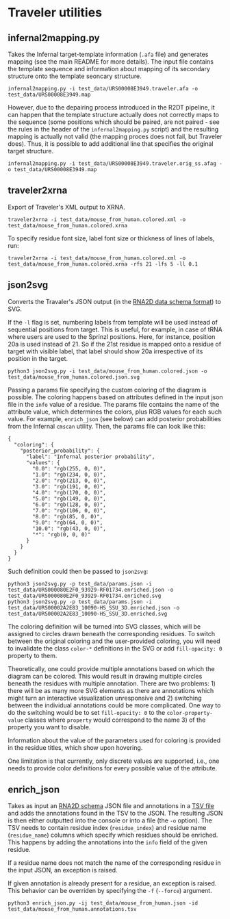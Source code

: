 # Traveler utilities

## infernal2mapping.py

Takes the Infernal target-template information (`.afa` file) and generates mapping (see the main README for more details).
The input file contains the template sequence and information about mapping of its secondary structure onto the template
seoncary structure.

```
infernal2mapping.py -i test_data/URS00008E3949.traveler.afa -o test_data/URS00008E3949.map
```

However, due to the depairing process introduced in the R2DT pipeline, it can happen that the template structure
actually does not correctly maps to the sequence (some positions which should be paired, are not paired - see the rules
in the header of the `infernal2mapping.py` script) and the resulting mapping is actually not valid (the mapping proces
does not fail, but Traveler does). Thus, it is possible to add additional line that specifies
the original target structure.

```
infernal2mapping.py -i test_data/URS00008E3949.traveler.orig_ss.afag -o test_data/URS00008E3949.map
```

## traveler2xrna

Export of Traveler's XML output to XRNA.

```
traveler2xrna -i test_data/mouse_from_human.colored.xml -o test_data/mouse_from_human.colored.xrna
```

To specify residue font size, label font size or thickness of lines of labels, run:

```
traveler2xrna -i test_data/mouse_from_human.colored.xml -o test_data/mouse_from_human.colored.xrna -rfs 21 -lfs 5 -ll 0.1
```

## json2svg

Converts the Travaler's JSON output (in the [RNA2D data schema format](https://github.com/LDWLab/RNA2D-data-schema/))
to SVG.

If the `-l` flag is set, numbering labels from template will be used instead of sequential positions from target. This
is useful, for example, in case of tRNA where users are used to the Sprinzl positions. Here, for instance, position 20a is
used instead of 21. So if the 21st residue is mapped onto a residue of target with visible label, that label should show 20a 
irrespective of its position in the target.

``
python3 json2svg.py -i test_data/mouse_from_human.colored.json -o test_data/mouse_from_human.colored.json.svg
``

Passing a params file specifying the custom coloring of the diagram is possible. The coloring happens based on attributes
defined in the input json file in the `info` value of a residue. The params file contains the name of the attribute 
value, which determines the colors, plus RGB values for each such value. For example, ``enrich_json`` (see below) can add posterior 
probabilities from the Infernal `cmscan` utility. Then, the params file can look like this:


```
{
  "coloring": {
    "posterior_probability": {
      "label": "Infernal posterior probability",
      "values": {        
        "0.0": "rgb(255, 0, 0)",
        "1.0": "rgb(234, 0, 0)",
        "2.0": "rgb(213, 0, 0)",
        "3.0": "rgb(191, 0, 0)",
        "4.0": "rgb(170, 0, 0)",
        "5.0": "rgb(149, 0, 0)",
        "6.0": "rgb(128, 0, 0)",
        "7.0": "rgb(106, 0, 0)",
        "8.0": "rgb(85, 0, 0)",
        "9.0": "rgb(64, 0, 0)",
        "10.0": "rgb(43, 0, 0)",
        "*": "rgb(0, 0, 0)"
      }
    }
  }
}
```

Such definition could then be passed to `json2svg`:

```
python3 json2svg.py -p test_data/params.json -i test_data/URS000080E2F0_93929-RF01734.enriched.json -o test_data/URS000080E2F0_93929-RF01734.enriched.svg
python3 json2svg.py -p test_data/params.json -i test_data/URS00002A2E83_10090-HS_SSU_3D.enriched.json -o test_data/URS00002A2E83_10090-HS_SSU_3D.enriched.svg
```
The coloring definition will be turned into SVG classes, which will be assigned to circles drawn 
beneath the corresponding
residues. To switch between the original coloring and the user-provided coloring, you will need to invalidate the class
`color-*` definitions in the SVG or add `fill-opacity: 0` property to them. 

Theoretically, one could provide multiple annotations based on which the diagram can be colored. This would
result in drawing multiple circles beneath the residues with multiple annotation. There are two problems: 1) there will
be as many more SVG elements as there are annotations which might turn an interactive visualization unresponsive and
2) switching between the individual annotations could be more complicated. One way to do the switching would be
to set `fill-opacity: 0` to the `color-property-value` classes where `property` would correspond to the name 
3) of the property you want to disable.

Information about the value of the parameters used for coloring is provided in the residue titles, which show upon 
hovering.

One limitation is that currently, only discrete values are supported, i.e., one needs to provide color definitions
for every possible value of the attribute.

## enrich_json

Takes as input an [RNA2D schema](https://github.com/LDWLab/RNA2D-data-schema/) JSON file and annotations in 
a [TSV file](test_data/mouse_from_human.annotations.tsv) and adds the annotations found in the TSV to the
JSON. The resulting JSON is then either outputted into the console or into a file (the ``-o`` option).
The TSV needs to contain residue index (``residue_index``) and residue name (``residue_name``) columns which specify
which residues should be enriched. This happens by adding the annotations into the ``info`` field of the given
residue. 

If a residue name does not match the name of the corresponding residue in the input JSON, an exception
is raised.

If given annotation is already present for a residue, an exception is raised. This behavior can be overriden by specifying the ``-f`` 
(``--force``) argument.

```
python3 enrich_json.py -ij test_data/mouse_from_human.json -id test_data/mouse_from_human.annotations.tsv
```

